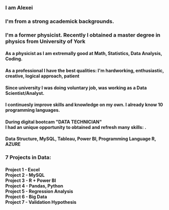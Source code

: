 <h3>  I am Alexei</h3> 
<h3> I'm from a strong academick backgrounds.</h3>
<h3>I'm a former physicist. Recently I obtained a master degree in physics from University of York</h3>
<h4>As a physicist as I am extremally good at Math, Statistics, Data Analysis, Coding. </h4>
<h4>As a professional I have the best qualities: I'm hardworking, enthusiastic, creative, logical approach, patient</h4>
<h4>Since university I was doing voluntary job, was working as a Data Scientist/Analyst.</h4>
<h4>I continuesly improve skills and knowledge on my own. I already know 10 programming languages.</h4>
<h4> During digital bootcam "DATA TECHNICIAN" <br>I had an unique opportunity to obtained and refresh many skills: . </h4>
<h4>Data Structure, MySQL, Tableau, Power BI, Programming Language R, AZURE </h4>
<h3> 7 Projects in Data:</h3>
<h4>Project 1 - Excel <br>Project 2 - MySQL<br>Project 3 - R + Power BI<br>Project 4 - Pandas, Python<br>Project 5 - Regression Analysis <br>Project 6 - Big Data<br>Project 7 - Validation Hypothesis</h4>




<!--
**Alek20s/Alek20s** is a ✨ _special_ ✨ repository because its `README.md` (this file) appears on your GitHub profile.

Here are some ideas to get you started:

- 🔭 I’m currently working on ...
- 🌱 I’m currently learning ...
- 👯 I’m looking to collaborate on ...
- 🤔 I’m looking for help with ...
- 💬 Ask me about ...
- 📫 How to reach me: ...
- 😄 Pronouns: ...
- ⚡ Fun fact: ...
-->
